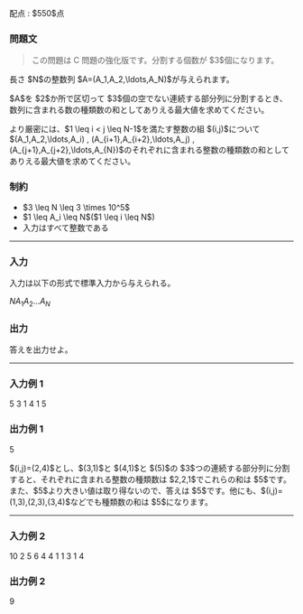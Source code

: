 
<div>

<span>

<span>

<p>
配点 : $550$点
</p>

<div>

<section>

### **問題文**

<blockquote>

<p>
この問題は C 問題の強化版です。分割する個数が $3$個になります。
</p>

</blockquote>

<p>
長さ $N$の整数列 $A=(A_1,A_2,\ldots,A_N)$が与えられます。
</p>

<p>
$A$を $2$か所で区切って $3$個の空でない連続する部分列に分割するとき、数列に含まれる数の種類数の和としてありえる最大値を求めてください。
</p>

<p>
より厳密には、$1 \leq i < j \leq N-1$を満たす整数の組 $(i,j)$について $(A_1,A_2,\ldots,A_i) , (A_{i+1},A_{i+2},\ldots,A_j) , (A_{j+1},A_{j+2},\ldots,A_{N})$のそれぞれに含まれる整数の種類数の和としてありえる最大値を求めてください。
</p>

</section>

</div>

<div>

<section>

### **制約**

<ul>

<li>
$3 \leq N \leq 3 \times 10^5$
</li>

<li>
$1 \leq A_i \leq N$($1 \leq i \leq N$)
</li>

<li>
入力はすべて整数である
</li>

</ul>

</section>

</div>

---

<div>

<div>

<section>

### **入力**

<p>
入力は以下の形式で標準入力から与えられる。
</p>

<div>

$N$$A_1$$A_2$$\ldots$$A_N$
</div>

</section>

</div>

<div>

<section>

### **出力**

<p>
答えを出力せよ。
</p>

</section>

</div>

</div>

---

<div>

<section>

### **入力例 1**

<div>

5
3 1 4 1 5

</div>

</section>

</div>

<div>

<section>

### **出力例 1**

<div>

5

</div>

<p>
$(i,j)=(2,4)$とし、$(3,1)$と $(4,1)$と $(5)$の $3$つの連続する部分列に分割すると、それぞれに含まれる整数の種類数は $2,2,1$でこれらの和は $5$です。また、$5$より大きい値は取り得ないので、答えは $5$です。他にも、$(i,j)=(1,3),(2,3),(3,4)$などでも種類数の和は $5$になります。
</p>

</section>

</div>

---

<div>

<section>

### **入力例 2**

<div>

10
2 5 6 4 4 1 1 3 1 4

</div>

</section>

</div>

<div>

<section>

### **出力例 2**

<div>

9

</div>

</section>

</div>

</span>

</span>

</div>
